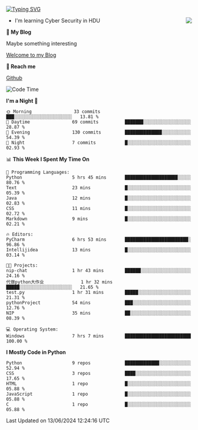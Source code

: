 [![Typing SVG](https://readme-typing-svg.herokuapp.com?font=Fira+Code&pause=1000&random=false&width=450&height=60&lines=Hello+%F0%9F%91%8B%F0%9F%8F%BB;I'm+JBNRZ)](https://git.io/typing-svg)

<a href="#">
  <img align="right" src="https://github-readme-stats.vercel.app/api?username=JBNRZ&show_icons=true&bg_color=15,f2f7fd,E0EAFC" />
</a>

- I'm learning Cyber Security in HDU

 **🌱 My Blog**

Maybe something interesting

[Welcome to my Blog](https://jbnrz.com.cn/)

 **💬 Reach me** 

[Github](https://github.com/JBNRZ)


<!--START_SECTION:waka-->
![Code Time](http://img.shields.io/badge/Code%20Time-533%20hrs%2051%20mins-blue)

**I'm a Night 🦉** 

```text
🌞 Morning                33 commits          ███░░░░░░░░░░░░░░░░░░░░░░   13.81 % 
🌆 Daytime                69 commits          ███████░░░░░░░░░░░░░░░░░░   28.87 % 
🌃 Evening                130 commits         ██████████████░░░░░░░░░░░   54.39 % 
🌙 Night                  7 commits           █░░░░░░░░░░░░░░░░░░░░░░░░   02.93 % 
```


📊 **This Week I Spent My Time On** 

```text
💬 Programming Languages: 
Python                   5 hrs 45 mins       ████████████████████░░░░░   80.76 % 
Text                     23 mins             █░░░░░░░░░░░░░░░░░░░░░░░░   05.39 % 
Java                     12 mins             █░░░░░░░░░░░░░░░░░░░░░░░░   02.83 % 
CSS                      11 mins             █░░░░░░░░░░░░░░░░░░░░░░░░   02.72 % 
Markdown                 9 mins              █░░░░░░░░░░░░░░░░░░░░░░░░   02.21 % 

🔥 Editors: 
PyCharm                  6 hrs 53 mins       ████████████████████████░   96.86 % 
Intellijidea             13 mins             █░░░░░░░░░░░░░░░░░░░░░░░░   03.14 % 

🐱‍💻 Projects: 
nip-chat                 1 hr 43 mins        ██████░░░░░░░░░░░░░░░░░░░   24.16 % 
代做python大作业              1 hr 32 mins        █████░░░░░░░░░░░░░░░░░░░░   21.65 % 
test.py                  1 hr 31 mins        █████░░░░░░░░░░░░░░░░░░░░   21.31 % 
pythonProject            54 mins             ███░░░░░░░░░░░░░░░░░░░░░░   12.76 % 
NIP                      35 mins             ██░░░░░░░░░░░░░░░░░░░░░░░   08.39 % 

💻 Operating System: 
Windows                  7 hrs 7 mins        █████████████████████████   100.00 % 
```

**I Mostly Code in Python** 

```text
Python                   9 repos             █████████████░░░░░░░░░░░░   52.94 % 
CSS                      3 repos             ████░░░░░░░░░░░░░░░░░░░░░   17.65 % 
HTML                     1 repo              █░░░░░░░░░░░░░░░░░░░░░░░░   05.88 % 
JavaScript               1 repo              █░░░░░░░░░░░░░░░░░░░░░░░░   05.88 % 
C                        1 repo              █░░░░░░░░░░░░░░░░░░░░░░░░   05.88 % 
```




 Last Updated on 13/06/2024 12:24:16 UTC
<!--END_SECTION:waka-->
